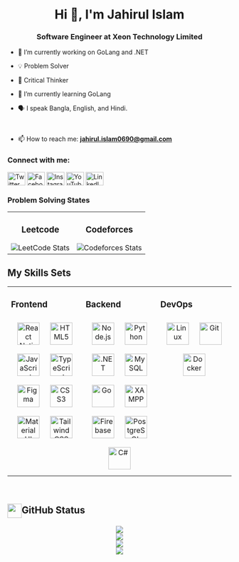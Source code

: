 <h1 align="center">Hi 👋, I'm Jahirul Islam</h1>
<h3 align="center">Software Engineer at Xeon Technology Limited</h3>

- 🔭 I’m currently working on GoLang and .NET
  
- 💡 Problem Solver
  
- 🧠 Critical Thinker

- 🌱 I’m currently learning GoLang
  
- 🗣 I speak Bangla, English, and Hindi.
 
<br/>  

- 📫 How to reach me: **jahirul.islam0690@gmail.com**

<h3 align="left">Connect with me:</h3>
<p align="left">
<a href="https://x.com/JiHanIsLam6" target="blank"><img align="center" src="https://raw.githubusercontent.com/rahuldkjain/github-profile-readme-generator/master/src/images/icons/Social/twitter.svg" alt="Twitter" height="30" width="40" /></a>
<a href="https://www.facebook.com/JSR6969" target="blank"><img align="center" src="https://raw.githubusercontent.com/rahuldkjain/github-profile-readme-generator/master/src/images/icons/Social/facebook.svg" alt="Facebook" height="30" width="40" /></a>
<a href="https://www.instagram.com/its.your.jihan" target="blank"><img align="center" src="https://raw.githubusercontent.com/rahuldkjain/github-profile-readme-generator/master/src/images/icons/Social/instagram.svg" alt="Instagram" height="30" width="40" /></a>
<a href="https://www.youtube.com/@its.your.jinu69" target="blank"><img align="center" src="https://raw.githubusercontent.com/rahuldkjain/github-profile-readme-generator/master/src/images/icons/Social/youtube.svg" alt="YouTube" height="30" width="40" /></a>
<a href="https://www.linkedin.com/in/jahirul-islam-4132631b0" target="blank">
  <img align="center" src="https://upload.wikimedia.org/wikipedia/commons/c/ca/LinkedIn_logo_initials.png" alt="LinkedIn" height="30" width="40" />
</a>


</a>

</p>

### Problem Solving States
<table>
  <tr>
    <td align="center">
      <h3>Leetcode</h3>
      <img src="https://leetcode.card.workers.dev/jihan_islam?theme=auto&font=baloo&extension=null" alt="LeetCode Stats" />
    </td>
    <td align="center">
      <h3>Codeforces</h3>
      <img src="https://codeforces-readme-stats.vercel.app/api/card?username=jihan_islam" alt="Codeforces Stats" />
    </td>
  </tr>
</table>




## My Skills Sets
<table><tr><td valign="top" width="33%">



### Frontend  
<div align="center">  
<a href="https://reactnative.dev/" target="_blank"><img style="margin: 10px" src="https://cdn.worldvectorlogo.com/logos/react-native-1.svg" alt="React Native" height="50" /></a>
<a href="https://en.wikipedia.org/wiki/HTML5" target="_blank"><img style="margin: 10px" src="https://profilinator.rishav.dev/skills-assets/html5-original-wordmark.svg" alt="HTML5" height="50" /></a>  
<a href="https://www.javascript.com/" target="_blank"><img style="margin: 10px" src="https://profilinator.rishav.dev/skills-assets/javascript-original.svg" alt="JavaScript" height="50" /></a>  
<a href="https://www.typescriptlang.org/" target="_blank"><img style="margin: 10px" src="https://profilinator.rishav.dev/skills-assets/typescript-original.svg" alt="TypeScript" height="50" /></a>   
<a href="https://www.figma.com/" target="_blank"><img style="margin: 10px" src="https://profilinator.rishav.dev/skills-assets/figma-icon.svg" alt="Figma" height="50" /></a>  
<a href="https://www.w3schools.com/css/" target="_blank"><img style="margin: 10px" src="https://profilinator.rishav.dev/skills-assets/css3-original-wordmark.svg" alt="CSS3" height="50" /></a>  
<a href="https://mui.com/" target="_blank"><img style="margin: 10px" src="https://profilinator.rishav.dev/skills-assets/mui.png" alt="Material UI" height="50" /></a>  
<a href="https://www.tailwindcss.com/" target="_blank"><img style="margin: 10px" src="https://profilinator.rishav.dev/skills-assets/tailwindcss.svg" alt="Tailwind CSS" height="50" /></a>  
</div>

</td><td valign="top" width="33%">



### Backend  
<div align="center">  
<a href="https://nodejs.org/" target="_blank"><img style="margin: 10px" src="https://profilinator.rishav.dev/skills-assets/nodejs-original-wordmark.svg" alt="Node.js" height="50" /></a>   
<a href="https://www.python.org/" target="_blank"><img style="margin: 10px" src="https://profilinator.rishav.dev/skills-assets/python-original.svg" alt="Python" height="50" /></a>  
<a href="https://dotnet.microsoft.com/download/dotnet-framework" target="_blank"><img style="margin: 10px" src="https://profilinator.rishav.dev/skills-assets/dot-net-original-wordmark.svg" alt=".NET" height="50" /></a>  
<a href="https://www.mysql.com/" target="_blank"><img style="margin: 10px" src="https://profilinator.rishav.dev/skills-assets/mysql-original-wordmark.svg" alt="MySQL" height="50" /></a>  
<a href="https://go.dev/" target="_blank"><img style="margin: 10px" src="https://profilinator.rishav.dev/skills-assets/go-original.svg" alt="Go" height="50" /></a>  
<a href="https://www.apachefriends.org/" target="_blank"><img style="margin: 10px" src="https://profilinator.rishav.dev/skills-assets/xampp.png" alt="XAMPP" height="50" /></a>  
<a href="https://firebase.google.com/" target="_blank"><img style="margin: 10px" src="https://profilinator.rishav.dev/skills-assets/firebase.png" alt="Firebase" height="50" /></a>  
<a href="https://www.postgresql.org/" target="_blank"><img style="margin: 10px" src="https://cdn.worldvectorlogo.com/logos/postgresql.svg" alt="PostgreSQL" height="50" /></a>
<a href="https://learn.microsoft.com/en-us/dotnet/csharp/" target="_blank">
  <img style="margin: 10px" src="https://icon.icepanel.io/Technology/svg/C%23-%28CSharp%29.svg" alt="C#" height="50" />
</a>





</div>

</td><td valign="top" width="33%">



### DevOps  
<div align="center">  
<a href="https://www.linux.org/" target="_blank"><img style="margin: 10px" src="https://profilinator.rishav.dev/skills-assets/linux-original.svg" alt="Linux" height="50" /></a>  
<a href="https://github.com/" target="_blank"><img style="margin: 10px" src="https://profilinator.rishav.dev/skills-assets/git-scm-icon.svg" alt="Git" height="50" /></a>  
<a href="https://www.docker.com/" target="_blank"><img style="margin: 10px" src="https://profilinator.rishav.dev/skills-assets/docker-original-wordmark.svg" alt="Docker" height="50" /></a>   
</div>

</td></tr></table> 

<br/>

  <h2><img align="center" src="https://github.com/jahirul-xeon/jahirul-xeon/blob/main/icons/stats.gif" width="32"/>GitHub Status</h2>
  <div align="center">
    <img src="https://github-readme-stats.vercel.app/api/top-langs/?username=jahirul-xeon&theme=tokyonight&hide_border=false&include_all_commits=true&count_private=false&layout=compact"/><br/>
    <img src="https://github-readme-stats.vercel.app/api?username=jahirul-xeon&theme=tokyonight&hide_border=false&include_all_commits=true&count_private=false"/><br/>
    <img src="https://github-readme-streak-stats.herokuapp.com/?user=jahirul-xeon&theme=tokyonight&hide_border=false"/><br/>
    <img src="https://github-readme-activity-graph.vercel.app/graph?username=jahirul-xeon&theme=tokyo-night"/>
  </div>



